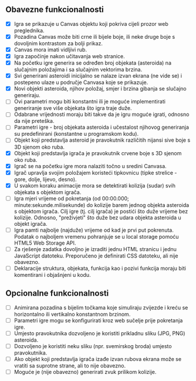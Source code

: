 ## Obavezne funkcionalnosti
- [x] Igra se prikazuje u Canvas objektu koji pokriva cijeli prozor web preglednika. 
- [x] Pozadina Canvas može biti crne ili bijele boje, ili neke druge boje s dovoljnim kontrastom za bolji prikaz. 
- [x] Canvas mora imati vidljivi rub.
- [x] Igra započinje nakon učitavanja web stranice. 
- [x] Na početku igre generira se određen broj objekata (asteroida) na slučajnim položajima i sa slučajnim vektorima brzina. 
- [x] Svi generirani asteroidi inicijalno se nalaze izvan ekrana (ne vide se) i postepeno ulaze u područje Canvasa koje se prikazuje.
- [x] Novi objekti asteroida, njihov položaj, smjer i brzina gibanja se slučajno generiraju. 
- [ ] Ovi parametri mogu biti konstantni ili je moguće implementirati generiranje sve više objekata što igra traje duže. 
- [ ] Odabrane vrijednosti moraju biti takve da je igru moguće igrati, odnosno da nije preteška.
- [ ] Parametri igre - broj objekata asteroida i učestalost njihovog generiranja su predefinirani (konstantne u programskom kodu). 
- [ ] Objekt koji predstavlja asteroid je pravokutnik različitih nijansi sive boje s 3D sjenom oko ruba. 
- [x] Objekt koji predstavlja igrača je pravokutnik crvene boje s 3D sjenom oko ruba.
- [x] Igrač se na početku igre mora nalaziti točno u sredini Canvasa.
- [x] Igrač upravlja svojim položajem koristeći tipkovnicu (tipke strelice - gore, dolje, lijevo, desno).
- [x] U svakom koraku animacije mora se detektirati kolizija (sudar) svih objekata s objektom igrača.
- [ ] Igra mjeri vrijeme od pokretanja (od 00:00.000; minute:sekunde.milisekunde) do kolizije barem jednog objekta asteroida s objektom igrača. Cilj igre (tj. cilj igrača) je postići što duže vrijeme bez kolizije. Odnosno, "preživjeti" što duže bez udara objekta asteroida u objekt igrača.
- [ ] Igra pamti najbolje (najduže) vrijeme od kad je prvi put pokrenuta. Podatak o najboljem vremenu pohranjuje se u local storage pomoću HTML5 Web Storage API.
- [ ] Za rješenje zadatka dovoljno je izraditi jednu HTML stranicu i jednu JavaScript datoteku. Preporučeno je definirati CSS datoteku, ali nije obavezno.
- [ ] Deklaracije struktura, objekata, funkcija kao i pozivi funkcija moraju biti komentirani i objašnjeni u kodu.

## Opcionalne funkcionalnosti
- [ ] Animirana pozadina s bijelim točkama koje simuliraju zvijezde i kreću se horizontalno ili vertikalno konstantnom brzinom.
- [ ] Parametri igre mogu se konfigurirati kroz web sučelje prije pokretanja igre.
- [ ] Umjesto pravokutnika dozvoljeno je koristiti prikladnu sliku (JPG, PNG) asteroida.
- [ ] Dozvoljeno je koristiti neku sliku (npr. svemirskog broda) umjesto pravokutnika. 
- [ ] Ako objekt koji predstavlja igrača izađe izvan rubova ekrana može se vratiti sa suprotne strane, ali to nije obavezno.
- [ ] Moguće je (nije obavezno) generirati zvuk prilikom kolizije.
